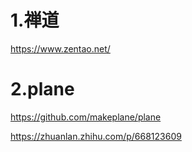 # 1.禅道
https://www.zentao.net/

# 2.plane
https://github.com/makeplane/plane




https://zhuanlan.zhihu.com/p/668123609
